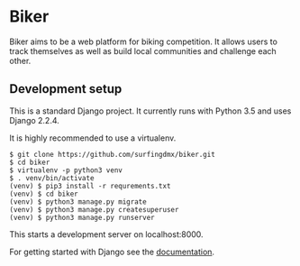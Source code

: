 # Biker

Biker aims to be a web platform for biking competition. It allows users to track themselves as well as build local
communities and challenge each other.


## Development setup

This is a standard Django project. It currently runs with Python 3.5 and uses Django 2.2.4.

It is highly recommended to use a virtualenv.
```
$ git clone https://github.com/surfingdmx/biker.git
$ cd biker
$ virtualenv -p python3 venv
$ . venv/bin/activate
(venv) $ pip3 install -r requrements.txt
(venv) $ cd biker
(venv) $ python3 manage.py migrate
(venv) $ python3 manage.py createsuperuser
(venv) $ python3 manage.py runserver
```
This starts a development server on localhost:8000.

For getting started with Django see the [documentation](https://docs.djangoproject.com/en/2.2/).